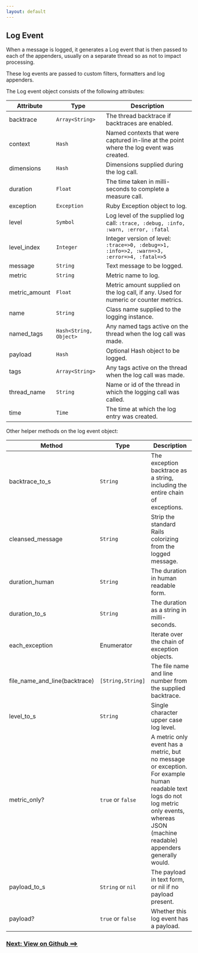 ```yaml
---
layout: default
---
```


## Log Event

When a message is logged, it generates a Log event that is then passed to each of the
appenders, usually on a separate thread so as not to impact processing.

These log events are passed to custom filters, formatters and log appenders.

The Log event object consists of the following attributes:

|Attribute|Type|Description|
|---------|----|-------|
|backtrace|`Array<String>`|The thread backtrace if backtraces are enabled.|
|context|`Hash`|Named contexts that were captured in-line at the point where the log event was created.|
|dimensions|`Hash`|Dimensions supplied during the log call.|
|duration|`Float`|The time taken in milli-seconds to complete a measure call.|
|exception|`Exception`|Ruby Exception object to log.|
|level|`Symbol`|Log level of the supplied log call: `:trace, :debug, :info, :warn, :error, :fatal`|
|level_index|`Integer`|Integer version of level: `:trace=>0, :debug=>1, :info=>2, :warn=>3, :error=>4, :fatal=>5`|
|message|`String`|Text message to be logged.|
|metric|`String`|Metric name to log.|
|metric_amount|`Float`|Metric amount supplied on the log call, if any. Used for numeric or counter metrics. |
|name|`String`|Class name supplied to the logging instance.|
|named_tags|`Hash<String, Object>`|Any named tags active on the thread when the log call was made.|
|payload|`Hash`|Optional Hash object to be logged.|
|tags|`Array<String>`|Any tags active on the thread when the log call was made.|
|thread_name|`String`|Name or id of the thread in which the logging call was called.|
|time|`Time`|The time at which the log entry was created.|

Other helper methods on the log event object:

|Method|Type|Description|
|---------|----|-------|
|backtrace_to_s|`String`|The exception backtrace as a string, including the entire chain of exceptions.|
|cleansed_message|`String`|Strip the standard Rails colorizing from the logged message.|
|duration_human|`String`|The duration in human readable form.|
|duration_to_s|`String`|The duration as a string in milli-seconds.|
|each_exception|Enumerator|Iterate over the chain of exception objects.|
|file_name_and_line(backtrace)|`[String,String]`|The file name and line number from the supplied backtrace.|
|level_to_s|`String`|Single character upper case log level.|
|metric_only?|`true` or `false`|A metric only event has a metric, but no message or exception. For example human readable text logs do not log metric only events, whereas JSON (machine readable) appenders generally would.|
|payload_to_s|`String` or `nil`|The payload in text form, or nil if no payload present.|
|payload?|`true` or `false`|Whether this log event has a payload.|

### [Next: View on Github ==>](https://github.com/reidmorrison/semantic_logger)
